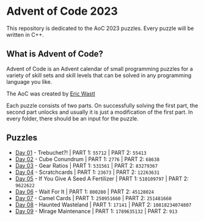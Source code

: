 # Advent of Code 2023
This repository is dedicated to the AoC 2023 puzzles. Every puzzle will be written in C++. 

## What is Advent of Code?
Advent of Code is an Advent calendar of small programming puzzles for a variety of skill sets and skill levels that can be solved in any programming language you like.

The AoC was created by [Eric Wastl](http://was.tl)

Each puzzle consists of two parts. On successfully solving the first part, the second part unlocks and usually it is just a modification of the first part. In every folder, there should be an input for the puzzle.

## Puzzles

* [Day 01](https://github.com/mnhtrieu/advent2023/tree/master/01_day) - Trebuchet?! | PART 1: `55712` | PART 2: `55413`
* [Day 02](https://github.com/mnhtrieu/advent2023/tree/master/02_day) - Cube Conundrum | PART 1: `2776` | PART 2: `68638`
* [Day 03](https://github.com/mnhtrieu/advent2023/tree/master/03_day) - Gear Ratios | PART 1: `531561` | PART 2: `83279367`
* [Day 04](https://github.com/mnhtrieu/advent2023/tree/master/04_day) - Scratchcards | PART 1: `23673` | PART 2: `12263631`
* [Day 05](https://github.com/mnhtrieu/advent2023/tree/master/05_day) - If You Give A Seed A Fertilizer | PART 1: `510109797` | PART 2: `9622622`
* [Day 06](https://github.com/mnhtrieu/advent2023/tree/master/06_day) - Wait For It | PART 1: `800280` | PART 2: `45128024`
* [Day 07](https://github.com/mnhtrieu/advent2023/tree/master/07_day) - Camel Cards | PART 1: `250951660` | PART 2: `251481660`
* [Day 08](https://github.com/mnhtrieu/advent2023/tree/master/08_day) - Haunted Wasteland | PART 1: `17141` | PART 2: `10818234074807`
* [Day 09](https://github.com/mnhtrieu/advent2023/tree/master/09_day) - Mirage Maintenance | PART 1: `1789635132` | PART 2: `913`
